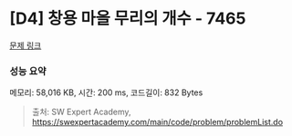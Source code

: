 # [D4] 창용 마을 무리의 개수 - 7465 

[문제 링크](https://swexpertacademy.com/main/code/problem/problemDetail.do?contestProbId=AWngfZVa9XwDFAQU) 

### 성능 요약

메모리: 58,016 KB, 시간: 200 ms, 코드길이: 832 Bytes



> 출처: SW Expert Academy, https://swexpertacademy.com/main/code/problem/problemList.do